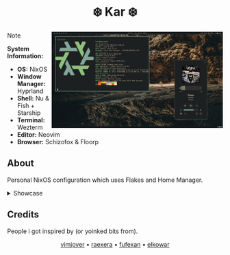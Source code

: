 <h1 align="center">❄️ Kar ❄️</h1>

<picture>
  <img alt="P" align="right" width="400px" src="Preview.png"/>
</picture>

> [!NOTE]
>
> **System Information:**
>
> - **OS:** NixOS
> - **Window Manager:** Hyprland
> - **Shell:** Nu & Fish + Starship
> - **Terminal:** Wezterm
> - **Editor:** Neovim
> - **Browser:** Schizofox & Floorp

## About

Personal NixOS configuration which uses Flakes and Home Manager.

<details>
    <summary>Showcase</summary>

![Kar](Preview.png) ![Kar](Browser.png) ![Old](Screenshot_1.png)
![Old](Screenshot_2.png)

</details>

## Credits

People i got inspired by (or yoinked bits from).

<p align="center">
<a href="https://www.youtube.com/@vimjoyer">vimjoyer</a> •
<a href="https://github.com/raexera">raexera</a> •
<a href="https://github.com/fufexan">fufexan</a> •
<a href="https://github.com/elkowar">elkowar</a>
</p>
